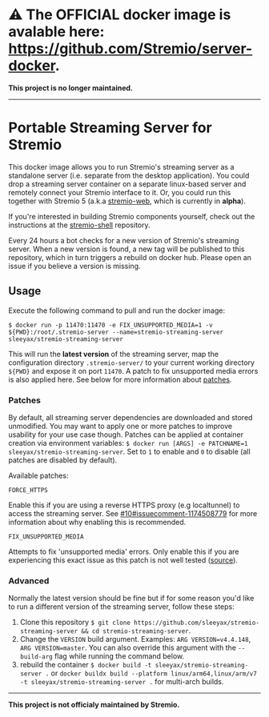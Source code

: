 # ⚠️ The OFFICIAL docker image is avalable here: https://github.com/Stremio/server-docker. 

**This project is no longer maintained.** 

---

# Portable Streaming Server for Stremio
This docker image allows you to run Stremio's streaming server as a standalone server (i.e. separate from the desktop application). You could drop a streaming server container on a separate linux-based server and remotely connect your Stremio interface to it. Or, you could run this together with Stremio 5 (a.k.a [stremio-web](https://github.com/Stremio/stremio-web), which is currently in **alpha**).

If you're interested in building Stremio components yourself, check out the instructions at the [stremio-shell](https://github.com/Stremio/stremio-shell/) repository.

Every 24 hours a bot checks for a new version of Stremio's streaming server. When a new version is found, a new tag will be published to this repository, which in turn triggers a rebuild on docker hub. Please open an issue if you believe a version is missing.

## Usage
Execute the following command to pull and run the docker image:

`$ docker run -p 11470:11470 -e FIX_UNSUPPORTED_MEDIA=1 -v ${PWD}:/root/.stremio-server --name=stremio-streaming-server sleeyax/stremio-streaming-server`

This will run the **latest version** of the streaming server, map the configuration directory `.stremio-server/` to your current working directory `${PWD}` and expose it on port `11470`. A patch to fix unsupported media errors is also applied here. See below for more information about [patches](#patches).

### Patches
By default, all streaming server dependencies are downloaded and stored unmodified.
You may want to apply one or more patches to improve usability for your use case though.
Patches can be applied at container creation via environment variables: `$ docker run [ARGS] -e PATCHNAME=1 sleeyax/stremio-streaming-server`.
Set to `1` to enable and `0` to disable (all patches are disabled by default).

Available patches:

`FORCE_HTTPS`

Enable this if you are using a reverse HTTPS proxy (e.g localtunnel) to access the streaming server. See [#10#issuecomment-1174508779](https://github.com/sleeyax/stremio-streaming-server/issues/10#issuecomment-1174508779) for more information about why enabling this is recommended.

`FIX_UNSUPPORTED_MEDIA`

Attempts to fix 'unsupported media' errors. Only enable this if you are experiencing this exact issue as this patch is not well tested ([source](https://github.com/n0bodysec/docker-images/blob/main/stremio-web/patches.sh)).

### Advanced
Normally the latest version should be fine but if for some reason you'd like to run a different version of the streaming server, follow these steps:
1. Clone this repository `$ git clone https://github.com/sleeyax/stremio-streaming-server && cd stremio-streaming-server`.
2. Change the `VERSION` build argument. Examples: `ARG VERSION=v4.4.148`, `ARG VERSION=master`. You can also override this argument with the `--build-arg` flag while running the command below.
3. rebuild the container `$ docker build -t sleeyax/stremio-streaming-server .` or `docker buildx build --platform linux/arm64,linux/arm/v7 -t sleeyax/stremio-streaming-server .` for multi-arch builds.

---

**This project is not officialy maintained by Stremio.**
